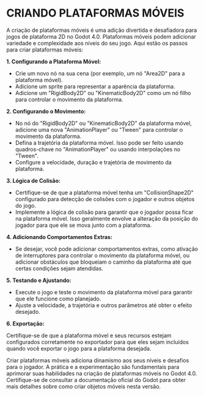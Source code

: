 # CRIANDO PLATAFORMAS MÓVEIS
A criação de plataformas móveis é uma adição divertida e desafiadora para jogos de plataforma 2D no Godot 4.0. Plataformas móveis podem adicionar variedade e complexidade aos níveis do seu jogo. Aqui estão os passos para criar plataformas móveis:

**1. Configurando a Plataforma Móvel:**

- Crie um novo nó na sua cena (por exemplo, um nó "Area2D" para a plataforma móvel).
- Adicione um sprite para representar a aparência da plataforma.
- Adicione um "RigidBody2D" ou "KinematicBody2D" como um nó filho para controlar o movimento da plataforma.

**2. Configurando o Movimento:**

- No nó do "RigidBody2D" ou "KinematicBody2D" da plataforma móvel, adicione uma nova "AnimationPlayer" ou "Tween" para controlar o movimento da plataforma.
- Defina a trajetória da plataforma móvel. Isso pode ser feito usando quadros-chave no "AnimationPlayer" ou usando interpolações no "Tween".
- Configure a velocidade, duração e trajetória de movimento da plataforma.

**3. Lógica de Colisão:**

- Certifique-se de que a plataforma móvel tenha um "CollisionShape2D" configurado para detecção de colisões com o jogador e outros objetos do jogo.
- Implemente a lógica de colisão para garantir que o jogador possa ficar na plataforma móvel. Isso geralmente envolve a alteração da posição do jogador para que ele se mova junto com a plataforma.

**4. Adicionando Comportamentos Extras:**

- Se desejar, você pode adicionar comportamentos extras, como ativação de interruptores para controlar o movimento da plataforma móvel, ou adicionar obstáculos que bloqueiam o caminho da plataforma até que certas condições sejam atendidas.

**5. Testando e Ajustando:**

- Execute o jogo e teste o movimento da plataforma móvel para garantir que ele funcione como planejado.
- Ajuste a velocidade, a trajetória e outros parâmetros até obter o efeito desejado.

**6. Exportação:**

Certifique-se de que a plataforma móvel e seus recursos estejam configurados corretamente no exportador para que eles sejam incluídos quando você exportar o jogo para a plataforma desejada.

Criar plataformas móveis adiciona dinamismo aos seus níveis e desafios para o jogador. A prática e a experimentação são fundamentais para aprimorar suas habilidades na criação de plataformas móveis no Godot 4.0. Certifique-se de consultar a documentação oficial do Godot para obter mais detalhes sobre como criar objetos móveis nesta versão.
